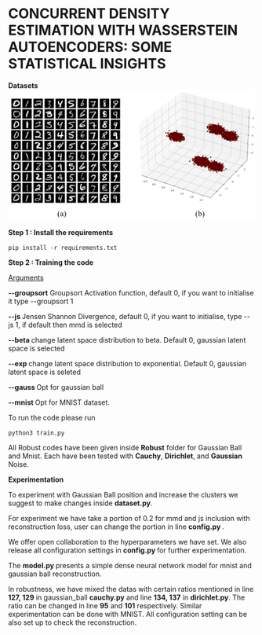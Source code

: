 # CONCURRENT DENSITY ESTIMATION WITH WASSERSTEIN AUTOENCODERS: SOME STATISTICAL INSIGHTS
<b> Datasets </b>
![Datasets](https://github.com/Thecoder1012/Decons_Wae/blob/main/assets/dataset.png)


<b> Step 1 : Install the requirements</b>
````
pip install -r requirements.txt
````

<b> Step 2 : Training the code</b>

<ins>Arguments</ins>

<b> **--groupsort**</b> Groupsort Activation function, default 0, if you want to initialise it type --groupsort 1

<b> **--js** </b> Jensen Shannon Divergence, default 0, if you want to initialise, type --js 1, if default then mmd is selected

<b> **--beta** </b> change latent space distribution to beta. Default 0, gaussian latent space is selected

<b> **--exp** </b> change latent space distribution to exponential. Default 0, gaussian latent space is seleted

<b> **--gauss** </b> Opt for gaussian ball

<b> **--mnist** </b> Opt for MNIST dataset.

To run the code please run
````
python3 train.py
````

All Robust codes have been given inside **Robust** folder for Gaussian Ball and Mnist. Each have been tested with **Cauchy**, **Dirichlet**, and **Gaussian** Noise.

**Experimentation** 

To experiment with Gaussian Ball position and increase the clusters we suggest to make changes inside <b>dataset.py</b>.

For experiment we have take a portion of 0.2 for mmd and js inclusion with reconstruction loss, user can change the portion in line <b> config.py </b>.

We offer open collaboration to the hyperparameters we have set. We also release all configuration settings in <b> config.py </b> for further experimentation.

The <b> model.py </b> presents a simple dense neural network model for mnist and gaussian ball reconstruction.

In robustness, we have mixed the datas with certain ratios mentioned in line **127, 129** in gaussian_ball **cauchy.py** and line **134, 137** in **dirichlet.py**. The ratio can be changed in line **95** and **101** respectively.
Similar experimentation can be done with MNIST. All configuration setting can be also set up to check the reconstruction.
